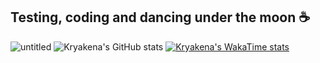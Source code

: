 ## Testing, coding and dancing under the moon ☕

![untitled](https://github.com/user-attachments/assets/f19f42c2-6bc7-4390-ad75-b300beed5dde)
![Kryakena's GitHub stats](https://github-readme-stats.vercel.app/api?username=kryakena&show_icons=true)
[![Kryakena's WakaTime stats](https://github-readme-stats.vercel.app/api/wakatime?username=ffflabs)](https://github.com/kryakena/github-readme-stats)
<!--
**Kryakena/kryakena** is a ✨ _special_ ✨ repository because its `README.md` (this file) appears on your GitHub profile.

Here are some ideas to get you started:
